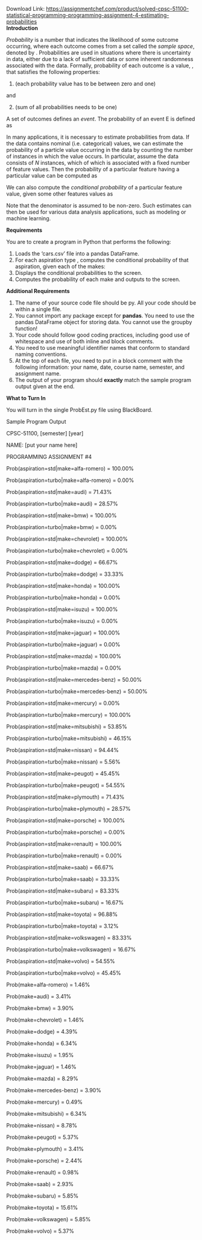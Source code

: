 Download Link: https://assignmentchef.com/product/solved-cpsc-51100-statistical-programming-programming-assignment-4-estimating-probabilities
<br>
<strong>Introduction</strong>

<em>Probability</em> is a number that indicates the likelihood of some outcome occurring, where each outcome comes from a set called the <em>sample space</em>, denoted by . Probabilities are used in situations where there is uncertainty in data, either due to a lack of sufficient data or some inherent randomness associated with the data. Formally, probability of each outcome  is a value, , that satisfies the following properties:

<ol>

 <li>(each probability value has to be between zero and one)</li>

</ol>

and

<ol start="2">

 <li> (sum of all probabilities needs to be one)</li>

</ol>




A set of outcomes defines an <em>event</em>. The probability of an event E is defined as

In many applications, it is necessary to estimate probabilities from data. If the data contains nominal (i.e. categorical) values, we can estimate the probability of a particle value occurring in the data by counting the number of instances in which the value occurs. In particular, assume the data consists of <em>N</em> instances, which of which is associated with a fixed number of feature values. Then the probability of a particular feature  having a particular value  can be computed as

We can also compute the <em>conditional probability</em> of a particular feature value, given some other features values as

Note that the denominator is assumed to be non-zero. Such estimates can then be used for various data analysis applications, such as modeling or machine learning.







<strong>Requirements</strong>

You are to create a program in Python that performs the following:

<ol>

 <li>Loads the ‘cars.csv’ file into a pandas DataFrame.</li>

 <li>For each aspiration type , computes the conditional probability of that aspiration, given each of the makes:</li>

 <li>Displays the conditional probabilities to the screen.</li>

 <li>Computes the probability of each make and outputs to the screen.</li>

</ol>













<strong> </strong>

<strong> </strong>

<strong>Additional Requirements</strong>

<ol>

 <li>The name of your source code file should be py. All your code should be within a single file.</li>

 <li>You cannot import any package except for <strong>pandas</strong>. You need to use the pandas DataFrame object for storing data. You cannot use the groupby function!</li>

 <li>Your code should follow good coding practices, including good use of whitespace and use of both inline and block comments.</li>

 <li>You need to use meaningful identifier names that conform to standard naming conventions.</li>

 <li>At the top of each file, you need to put in a block comment with the following information: your name, date, course name, semester, and assignment name.</li>

 <li>The output of your program should <strong>exactly</strong> match the sample program output given at the end.</li>

</ol>







<strong> </strong>

<strong>What to Turn In</strong>

You will turn in the single ProbEst.py file using BlackBoard.










Sample Program Output

CPSC-51100, [semester] [year]

NAME: [put your name here]

PROGRAMMING ASSIGNMENT #4




Prob(aspiration=std|make=alfa-romero) = 100.00%

Prob(aspiration=turbo|make=alfa-romero) = 0.00%

Prob(aspiration=std|make=audi) = 71.43%

Prob(aspiration=turbo|make=audi) = 28.57%

Prob(aspiration=std|make=bmw) = 100.00%

Prob(aspiration=turbo|make=bmw) = 0.00%

Prob(aspiration=std|make=chevrolet) = 100.00%

Prob(aspiration=turbo|make=chevrolet) = 0.00%

Prob(aspiration=std|make=dodge) = 66.67%

Prob(aspiration=turbo|make=dodge) = 33.33%

Prob(aspiration=std|make=honda) = 100.00%

Prob(aspiration=turbo|make=honda) = 0.00%

Prob(aspiration=std|make=isuzu) = 100.00%

Prob(aspiration=turbo|make=isuzu) = 0.00%

Prob(aspiration=std|make=jaguar) = 100.00%

Prob(aspiration=turbo|make=jaguar) = 0.00%

Prob(aspiration=std|make=mazda) = 100.00%

Prob(aspiration=turbo|make=mazda) = 0.00%

Prob(aspiration=std|make=mercedes-benz) = 50.00%

Prob(aspiration=turbo|make=mercedes-benz) = 50.00%

Prob(aspiration=std|make=mercury) = 0.00%

Prob(aspiration=turbo|make=mercury) = 100.00%

Prob(aspiration=std|make=mitsubishi) = 53.85%

Prob(aspiration=turbo|make=mitsubishi) = 46.15%

Prob(aspiration=std|make=nissan) = 94.44%

Prob(aspiration=turbo|make=nissan) = 5.56%

Prob(aspiration=std|make=peugot) = 45.45%

Prob(aspiration=turbo|make=peugot) = 54.55%

Prob(aspiration=std|make=plymouth) = 71.43%

Prob(aspiration=turbo|make=plymouth) = 28.57%

Prob(aspiration=std|make=porsche) = 100.00%

Prob(aspiration=turbo|make=porsche) = 0.00%

Prob(aspiration=std|make=renault) = 100.00%

Prob(aspiration=turbo|make=renault) = 0.00%

Prob(aspiration=std|make=saab) = 66.67%

Prob(aspiration=turbo|make=saab) = 33.33%

Prob(aspiration=std|make=subaru) = 83.33%

Prob(aspiration=turbo|make=subaru) = 16.67%

Prob(aspiration=std|make=toyota) = 96.88%

Prob(aspiration=turbo|make=toyota) = 3.12%

Prob(aspiration=std|make=volkswagen) = 83.33%

Prob(aspiration=turbo|make=volkswagen) = 16.67%

Prob(aspiration=std|make=volvo) = 54.55%

Prob(aspiration=turbo|make=volvo) = 45.45%




Prob(make=alfa-romero) = 1.46%

Prob(make=audi) = 3.41%

Prob(make=bmw) = 3.90%

Prob(make=chevrolet) = 1.46%

Prob(make=dodge) = 4.39%

Prob(make=honda) = 6.34%

Prob(make=isuzu) = 1.95%

Prob(make=jaguar) = 1.46%

Prob(make=mazda) = 8.29%

Prob(make=mercedes-benz) = 3.90%

Prob(make=mercury) = 0.49%

Prob(make=mitsubishi) = 6.34%

Prob(make=nissan) = 8.78%

Prob(make=peugot) = 5.37%

Prob(make=plymouth) = 3.41%

Prob(make=porsche) = 2.44%

Prob(make=renault) = 0.98%

Prob(make=saab) = 2.93%

Prob(make=subaru) = 5.85%

Prob(make=toyota) = 15.61%

Prob(make=volkswagen) = 5.85%

Prob(make=volvo) = 5.37%